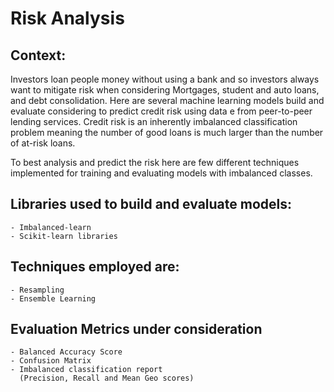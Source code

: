 # Risk Analysis

## Context:
 Investors loan people money without using a bank and so investors always want to mitigate risk when considering Mortgages, student and auto loans, and debt consolidation.
 Here are several machine learning models build and evaluate considering to predict credit risk using data e from peer-to-peer lending services. Credit risk is an inherently imbalanced classification problem meaning the number of good loans is much larger than the number of at-risk loans.
 
 To best analysis and predict the risk here are few different techniques implemented for training and evaluating models with imbalanced classes. 
 
## Libraries used to build and evaluate models:
    - Imbalanced-learn 
    - Scikit-learn libraries  

## Techniques employed are:
    - Resampling
    - Ensemble Learning

## Evaluation Metrics under consideration
    - Balanced Accuracy Score
    - Confusion Matrix
    - Imbalanced classification report 
      (Precision, Recall and Mean Geo scores)
